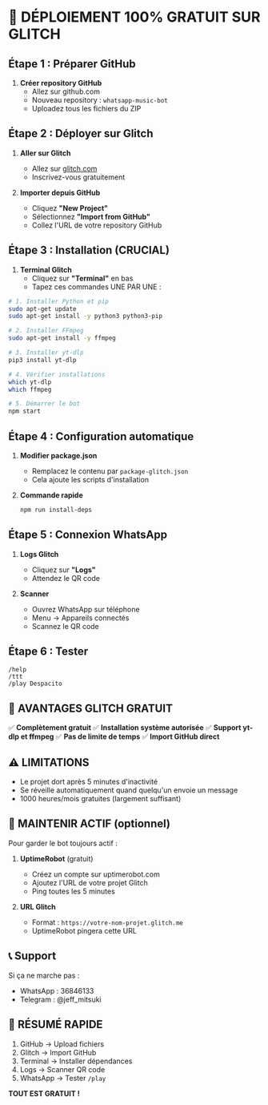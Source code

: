 # 🎯 DÉPLOIEMENT 100% GRATUIT SUR GLITCH

## Étape 1 : Préparer GitHub

1. **Créer repository GitHub**
   - Allez sur github.com
   - Nouveau repository : `whatsapp-music-bot`
   - Uploadez tous les fichiers du ZIP

## Étape 2 : Déployer sur Glitch

1. **Aller sur Glitch**
   - Allez sur [glitch.com](https://glitch.com)
   - Inscrivez-vous gratuitement

2. **Importer depuis GitHub**
   - Cliquez **"New Project"**
   - Sélectionnez **"Import from GitHub"**
   - Collez l'URL de votre repository GitHub

## Étape 3 : Installation (CRUCIAL)

1. **Terminal Glitch**
   - Cliquez sur **"Terminal"** en bas
   - Tapez ces commandes UNE PAR UNE :

```bash
# 1. Installer Python et pip
sudo apt-get update
sudo apt-get install -y python3 python3-pip

# 2. Installer FFmpeg
sudo apt-get install -y ffmpeg

# 3. Installer yt-dlp
pip3 install yt-dlp

# 4. Vérifier installations
which yt-dlp
which ffmpeg

# 5. Démarrer le bot
npm start
```

## Étape 4 : Configuration automatique

1. **Modifier package.json**
   - Remplacez le contenu par `package-glitch.json`
   - Cela ajoute les scripts d'installation

2. **Commande rapide**
   ```bash
   npm run install-deps
   ```

## Étape 5 : Connexion WhatsApp

1. **Logs Glitch**
   - Cliquez sur **"Logs"** 
   - Attendez le QR code

2. **Scanner**
   - Ouvrez WhatsApp sur téléphone
   - Menu → Appareils connectés
   - Scannez le QR code

## Étape 6 : Tester

```
/help
/ttt
/play Despacito
```

## 🎉 AVANTAGES GLITCH GRATUIT

✅ **Complètement gratuit**
✅ **Installation système autorisée**
✅ **Support yt-dlp et ffmpeg**
✅ **Pas de limite de temps**
✅ **Import GitHub direct**

## ⚠️ LIMITATIONS

- Le projet dort après 5 minutes d'inactivité
- Se réveille automatiquement quand quelqu'un envoie un message
- 1000 heures/mois gratuites (largement suffisant)

## 🔧 MAINTENIR ACTIF (optionnel)

Pour garder le bot toujours actif :

1. **UptimeRobot** (gratuit)
   - Créez un compte sur uptimerobot.com
   - Ajoutez l'URL de votre projet Glitch
   - Ping toutes les 5 minutes

2. **URL Glitch**
   - Format : `https://votre-nom-projet.glitch.me`
   - UptimeRobot pingera cette URL

## 📞 Support

Si ça ne marche pas :
- WhatsApp : 36846133
- Telegram : @jeff_mitsuki

## 🎯 RÉSUMÉ RAPIDE

1. GitHub → Upload fichiers
2. Glitch → Import GitHub
3. Terminal → Installer dépendances
4. Logs → Scanner QR code
5. WhatsApp → Tester `/play`

**TOUT EST GRATUIT !**